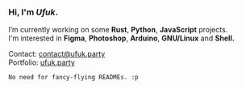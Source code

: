 <h3 align="left">Hi, I'm <em>Ufuk</em>.</h3>

<p>
  I’m currently working on some <strong>Rust</strong>, <strong>Python</strong>, <strong>JavaScript</strong> projects. <br>
  I'm interested in <strong>Figma</strong>, <strong>Photoshop</strong>, <strong>Arduino</strong>, <strong>GNU/Linux</strong> and <strong>Shell.</strong>

  Contact: [contact@ufuk.party](mailto:contact@ufuk.party)<br>
  Portfolio: [ufuk.party](https://www.ufuk.party/)
</p>

`No need for fancy-flying READMEs. :p `
